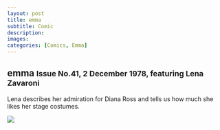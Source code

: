```yaml
---
layout: post
title: emma
subtitle: Comic
description:
images:
categories: [Comics, Emma]
---
```


<main class="Main-Default">
<article>
<div class="row">
<div class="col s12">
<h2>emma <small>Issue No.41, 2 December 1978, featuring Lena Zavaroni</small></h2>
</div></div>

<div class="row">
<div class="col s12  m9">
<p class="flow-text">Lena describes her admiration for Diana Ross and tells us how much she likes her stage costumes.</p>
</div>

<div class="col s12  m3">
<div class="card hoverable Card-Default">
<div class="card-content">
<img class="responsive-img materialboxed" src="/images/comics/emma%20-%20Issue%20No.41.jpg">
</div></div></div></div>
</article>
</main>
<!-- Scripts -->
<script src="https://code.jquery.com/jquery-2.1.1.min.js"></script>
<script src="/materialize/js/materialize.min.js"></script>
<script src="/materialize/js/init.js"></script>
</body>
</html>

